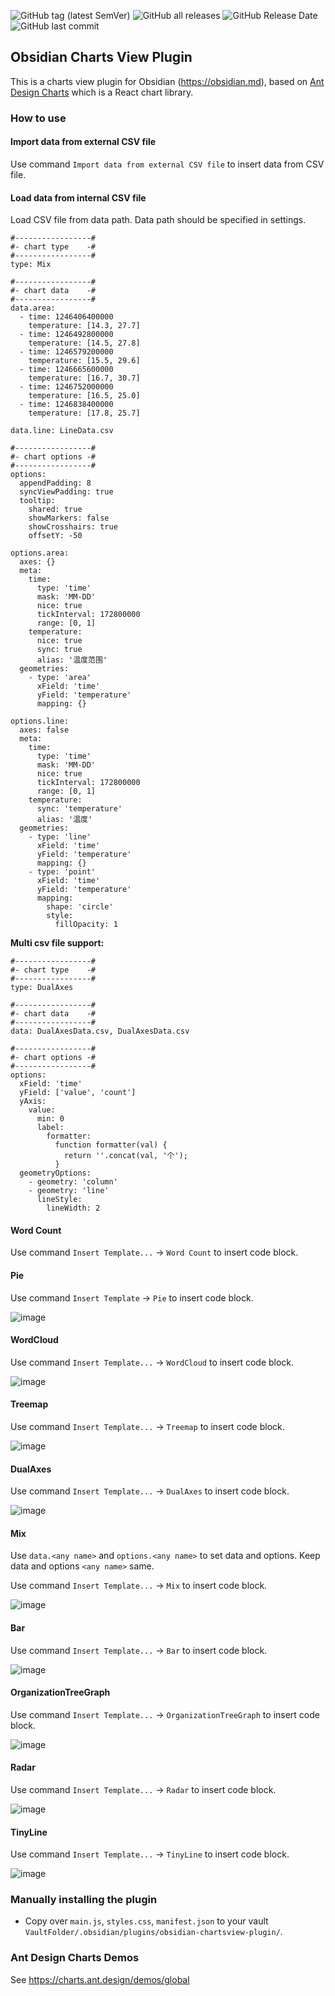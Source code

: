 ![GitHub tag (latest SemVer)](https://img.shields.io/github/v/tag/caronchen/obsidian-chartsview-plugin) ![GitHub all releases](https://img.shields.io/github/downloads/caronchen/obsidian-chartsview-plugin/total) ![GitHub Release Date](https://img.shields.io/github/release-date/caronchen/obsidian-chartsview-plugin) ![GitHub last commit](https://img.shields.io/github/last-commit/caronchen/obsidian-chartsview-plugin)

## Obsidian Charts View Plugin

This is a charts view plugin for Obsidian (https://obsidian.md), based on [Ant Design Charts](https://charts.ant.design/) which is a React chart library.

### How to use

#### Import data from external CSV file
Use command `Import data from external CSV file` to insert data from CSV file.

#### Load data from internal CSV file
Load CSV file from data path.
Data path should be specified in settings.

```chartsview
#-----------------#
#- chart type    -#
#-----------------#
type: Mix

#-----------------#
#- chart data    -#
#-----------------#
data.area:
  - time: 1246406400000
    temperature: [14.3, 27.7]
  - time: 1246492800000
    temperature: [14.5, 27.8]
  - time: 1246579200000
    temperature: [15.5, 29.6]
  - time: 1246665600000
    temperature: [16.7, 30.7]
  - time: 1246752000000
    temperature: [16.5, 25.0]
  - time: 1246838400000
    temperature: [17.8, 25.7]

data.line: LineData.csv

#-----------------#
#- chart options -#
#-----------------#
options:
  appendPadding: 8
  syncViewPadding: true
  tooltip:
    shared: true
    showMarkers: false
    showCrosshairs: true
    offsetY: -50

options.area:
  axes: {}
  meta:
    time:
      type: 'time'
      mask: 'MM-DD'
      nice: true
      tickInterval: 172800000
      range: [0, 1]
    temperature:
      nice: true
      sync: true
      alias: '温度范围'
  geometries:
    - type: 'area'
      xField: 'time'
      yField: 'temperature'
      mapping: {}

options.line:
  axes: false
  meta:
    time:
      type: 'time'
      mask: 'MM-DD'
      nice: true
      tickInterval: 172800000
      range: [0, 1]
    temperature:
      sync: 'temperature'
      alias: '温度'
  geometries:
    - type: 'line'
      xField: 'time'
      yField: 'temperature'
      mapping: {}
    - type: 'point'
      xField: 'time'
      yField: 'temperature'
      mapping:
        shape: 'circle'
        style:
          fillOpacity: 1
```

**Multi csv file support:**

```chartsview
#-----------------#
#- chart type    -#
#-----------------#
type: DualAxes

#-----------------#
#- chart data    -#
#-----------------#
data: DualAxesData.csv, DualAxesData.csv

#-----------------#
#- chart options -#
#-----------------#
options:
  xField: 'time'
  yField: ['value', 'count']
  yAxis:
    value:
      min: 0
      label:
        formatter:
          function formatter(val) {
            return ''.concat(val, '个');
          }
  geometryOptions:
    - geometry: 'column'
    - geometry: 'line'
      lineStyle:
	    lineWidth: 2
```

#### Word Count
Use command `Insert Template...` -> `Word Count` to insert code block.

#### Pie
Use command `Insert Template` -> `Pie` to insert code block.

![image](https://user-images.githubusercontent.com/150803/119069882-87c95700-ba19-11eb-8cef-02d1e021d1a2.png)


#### WordCloud
Use command `Insert Template...` -> `WordCloud` to insert code block.

![image](https://user-images.githubusercontent.com/150803/119069991-bba47c80-ba19-11eb-873f-847563daea39.png)


#### Treemap
Use command `Insert Template...` -> `Treemap` to insert code block.

![image](https://user-images.githubusercontent.com/150803/119070047-decf2c00-ba19-11eb-9d59-21c051da593c.png)

#### DualAxes
Use command `Insert Template...` -> `DualAxes` to insert code block.

![image](https://user-images.githubusercontent.com/150803/119969638-618b5480-bfe1-11eb-8a36-0a5d60408b00.png)

#### Mix
Use `data.<any name>` and `options.<any name>` to set data and options. Keep data and options `<any name>` same.

Use command `Insert Template...` -> `Mix` to insert code block.

![image](https://user-images.githubusercontent.com/150803/120421841-a1638a80-c399-11eb-9464-d773931fdd6f.png)

#### Bar
Use command `Insert Template...` -> `Bar` to insert code block.

![image](https://user-images.githubusercontent.com/150803/123117024-fa43b180-d473-11eb-84eb-8e1806ce5dec.png)

#### OrganizationTreeGraph
Use command `Insert Template...` -> `OrganizationTreeGraph` to insert code block.

![image](https://user-images.githubusercontent.com/150803/123117254-2b23e680-d474-11eb-845f-0d663a458fa7.png)

#### Radar
Use command `Insert Template...` -> `Radar` to insert code block.

![image](https://user-images.githubusercontent.com/150803/123117394-4a227880-d474-11eb-8a11-23f3cd482251.png)

#### TinyLine
Use command `Insert Template...` -> `TinyLine` to insert code block.

![image](https://user-images.githubusercontent.com/150803/123117476-5a3a5800-d474-11eb-9db8-4b3785bb010c.png)

### Manually installing the plugin

- Copy over `main.js`, `styles.css`, `manifest.json` to your vault `VaultFolder/.obsidian/plugins/obsidian-chartsview-plugin/`.

### Ant Design Charts Demos

See https://charts.ant.design/demos/global
